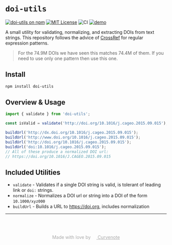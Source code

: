 # `doi-utils`

[![doi-utils on npm](https://img.shields.io/npm/v/doi-utils.svg)](https://www.npmjs.com/package/doi-utils)
[![MIT License](https://img.shields.io/badge/license-MIT-blue.svg)](https://github.com/curvenote/doi-utils/blob/master/LICENSE)
![CI](https://github.com/curvenote/doi-utils/actions/workflows/ci.yml/badge.svg)
[![demo](https://img.shields.io/badge/live-demo-blue)](https://curvenote.github.io/doi-utils/)

A small utility for validating, normalizing, and extracting DOIs from text strings.
This repository follows the advice of [CrossRef](https://www.crossref.org/blog/dois-and-matching-regular-expressions/) for regular expression patterns.

> For the 74.9M DOIs we have seen this matches 74.4M of them. If you need to use only one pattern then use this one.

## Install

```bash
npm install doi-utils
```

## Overview & Usage

```ts
import { validate } from 'doi-utils';

const isValid = validate('http://doi.org/10.1016/j.cageo.2015.09.015');

buildUrl('http://dx.doi.org/10.1016/j.cageo.2015.09.015');
buildUrl('http://www.doi.org/10.1016/j.cageo.2015.09.015');
buildUrl('http://doi.org/10.1016/j.cageo.2015.09.015');
buildUrl('doi:10.1016/j.cageo.2015.09.015');
// All of these produce a normalized DOI url:
// https://doi.org/10.1016/J.CAGEO.2015.09.015
```

## Included Utilities

- `validate` - Validates if a single DOI string is valid, is tolerant of leading link or `doi:` strings.
- `normalize` - Normalizes a DOI url or string into a DOI of the form `10.1000/xyz000`
- `buildUrl` - Builds a URL to https://doi.org, includes normalization

---

<p style="text-align: center; color: #aaa; padding-top: 50px">
  Made with love by
  <a href="https://curvenote.com" target="_blank" style="color: #aaa">
    <img src="https://curvenote.dev/images/icon.png" style="height: 1em" /> Curvenote
  </a>
</p>
